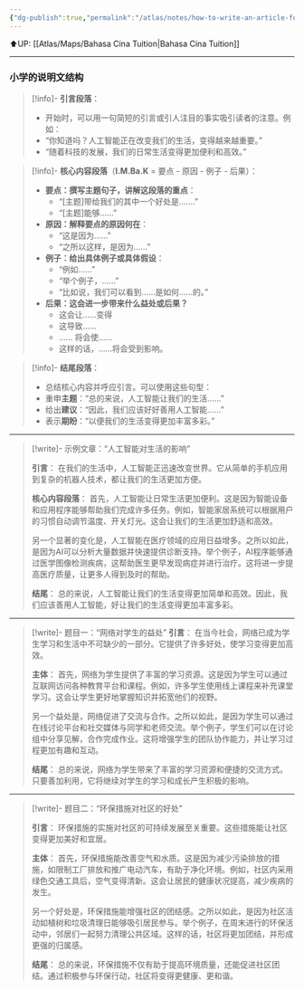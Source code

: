 ```yaml
---
{"dg-publish":true,"permalink":"/atlas/notes/how-to-write-an-article-for-uasa-chinese-essay-questions/","noteIcon":""}
---
```


⬆️UP: [[Atlas/Maps/Bahasa Cina Tuition\|Bahasa Cina Tuition]]

---

### 小学的说明文结构

> [!info]- **引言段落**：
> - 开始时，可以用一句简短的引言或引人注目的事实吸引读者的注意。例如：
> - “你知道吗？人工智能正在改变我们的生活，变得越来越重要。”
> - “随着科技的发展，我们的日常生活变得更加便利和高效。”

> [!info]- **核心内容段落**（**I.M.Ba.K** = 要点 - 原因 - 例子 - 后果）：
> - **要点：撰写主题句子，讲解这段落的重点**：
> 	- “[主题]带给我们的其中一个好处是.......”
> 	- “[主题]能够......”
> - **原因：解释要点的原因何在**：
> 	- “这是因为……”
> 	- “之所以这样，是因为……”
> - **例子：给出具体例子或具体假设**：
> 	- “例如……”
> 	- “举个例子，……”
> 	- “比如说，我们可以看到……是如何……的。”
> - **后果：这会进一步带来什么益处或后果？**
> 	- 这会让......变得
> 	- 这导致......
> 	- ...... 将会使......
> 	- 这样的话，......将会受到影响。

> [!info]- **结尾段落**：
> - 总结核心内容并呼应引言。可以使用这些句型：
> - 重申**主题**：“总的来说，人工智能让我们的生活……”
> - 给出**建议**：“因此，我们应该好好善用人工智能……”
> - 表示**期盼**：“以便我们的生活变得更加丰富多彩。”

---
> [!write]- 示例文章：“人工智能对生活的影响”
>
> **引言**：
> 在我们的生活中，人工智能正迅速改变世界。它从简单的手机应用到复杂的机器人技术，都让我们的生活更加方便。
> 
> **核心内容段落**：
> 首先，人工智能让日常生活更加便利。这是因为智能设备和应用程序能够帮助我们完成许多任务。例如，智能家居系统可以根据用户的习惯自动调节温度、开关灯光。这会让我们的生活更加舒适和高效。
> 
> 另一个显著的变化是，人工智能在医疗领域的应用日益增多。之所以如此，是因为AI可以分析大量数据并快速提供诊断支持。举个例子，AI程序能够通过医学图像检测疾病，这帮助医生更早发现病症并进行治疗。这将进一步提高医疗质量，让更多人得到及时的帮助。
> 
> **结尾**：
> 总的来说，人工智能让我们的生活变得更加简单和高效。因此，我们应该善用人工智能，好让我们的生活变得更加丰富多彩。

---

> [!write]- 题目一：“网络对学生的益处”
> **引言**：
> 在当今社会，网络已成为学生学习和生活中不可缺少的一部分。它提供了许多好处，使学习变得更加高效。
> 
> **主体**：
> 首先，网络为学生提供了丰富的学习资源。这是因为学生可以通过互联网访问各种教育平台和课程。例如，许多学生使用线上课程来补充课堂学习。这会让学生更好地掌握知识并拓宽他们的视野。
> 
> 另一个益处是，网络促进了交流与合作。之所以如此，是因为学生可以通过在线讨论平台和社交媒体与同学和老师交流。举个例子，学生们可以在讨论组中分享见解，合作完成作业。这将增强学生的团队协作能力，并让学习过程更加有趣和互动。
> 
> **结尾**：
> 总的来说，网络为学生带来了丰富的学习资源和便捷的交流方式。只要善加利用，它将继续对学生的学习和成长产生积极的影响。

---

> [!write]- 题目二：“环保措施对社区的好处”
> 
> **引言**：
> 环保措施的实施对社区的可持续发展至关重要。这些措施能让社区变得更加美好和宜居。
> 
> **主体**：
> 首先，环保措施能改善空气和水质。这是因为减少污染排放的措施，如限制工厂排放和推广电动汽车，有助于净化环境。例如，社区内采用绿色交通工具后，空气变得清新。这会让居民的健康状况提高，减少疾病的发生。
> 
> 另一个好处是，环保措施能增强社区的团结感。之所以如此，是因为社区活动如植树和垃圾清理日能够吸引居民参与。举个例子，在周末进行的环保活动中，邻居们一起努力清理公共区域。这样的话，社区将更加团结，并形成更强的归属感。
> 
> **结尾**：
> 总的来说，环保措施不仅有助于提高环境质量，还能促进社区团结。通过积极参与环保行动，社区将变得更健康、更和谐。